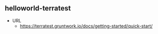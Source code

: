 ## helloworld-terratest

- URL
  - https://terratest.gruntwork.io/docs/getting-started/quick-start/
